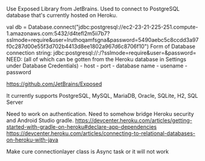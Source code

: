 Use Exposed Library from JetBrains. Used to connect to PostgreSQL database that's currently hosted on Heroku.

val db = Database.connect("jdbc:postgresql://ec2-23-21-225-251.compute-1.amazonaws.com:5432/d4tefl2m5ii7b7?sslmode=require&user=lruthoqamfsgna&password=5490aebc5c8ccdd3a97f0c287d00e55f3d702b4413d8ee1802a967d6c8706f10")
Form of Database connection string: jdbc:postgresql://<host>:<port>/<databasename>?sslmode=require&user=<username>&password=<password>
NEED: (all of which can be gotten from the Heroku database in Settings under Database Credentials)
    - host
    - port
    - database name
    - usename
    - password

https://github.com/JetBrains/Exposed

It currently supports PostgreSQL, MySQL, MariaDB, Oracle, SQLite, H2, SQL Server

Need to work on authentication. Need to somehow bridge Heroku security and Android Studio gradle.
https://devcenter.heroku.com/articles/getting-started-with-gradle-on-heroku#declare-app-dependencies
https://devcenter.heroku.com/articles/connecting-to-relational-databases-on-heroku-with-java


Make cure connectionlayer class is Async task or it will not work



